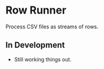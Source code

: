 # Row Runner

Process CSV files as streams of rows.

## In Development

- Still working things out.
